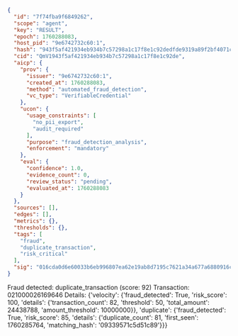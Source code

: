 ```json
{
  "id": "7f74fba9f6849262",
  "scope": "agent",
  "key": "RESULT",
  "epoch": 1760288083,
  "host_pid": "9e6742732c60:1",
  "hash": "943f5af421934eb934b7c57298a1c17f8e1c92dedfde9319a89f2bf4071c7ddc",
  "cid": "QmV1943f5af421934eb934b7c57298a1c17f8e1c92de",
  "aicp": {
    "prov": {
      "issuer": "9e6742732c60:1",
      "created_at": 1760288083,
      "method": "automated_fraud_detection",
      "vc_type": "VerifiableCredential"
    },
    "ucon": {
      "usage_constraints": [
        "no_pii_export",
        "audit_required"
      ],
      "purpose": "fraud_detection_analysis",
      "enforcement": "mandatory"
    },
    "eval": {
      "confidence": 1.0,
      "evidence_count": 0,
      "review_status": "pending",
      "evaluated_at": 1760288083
    }
  },
  "sources": [],
  "edges": [],
  "metrics": {},
  "thresholds": {},
  "tags": [
    "fraud",
    "duplicate_transaction",
    "risk_critical"
  ],
  "sig": "016cda0d6e60033b6eb996807ea62e19ab8d7195c7621a34a677a6880916c2db"
}
```

Fraud detected: duplicate_transaction (score: 92)
Transaction: 021000026169646
Details: {'velocity': {'fraud_detected': True, 'risk_score': 100, 'details': {'transaction_count': 82, 'threshold': 50, 'total_amount': 24438788, 'amount_threshold': 10000000}}, 'duplicate': {'fraud_detected': True, 'risk_score': 85, 'details': {'duplicate_count': 81, 'first_seen': 1760285764, 'matching_hash': '09339571c5d51c89'}}}